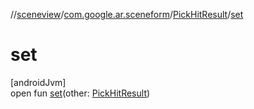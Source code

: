 //[sceneview](../../../index.md)/[com.google.ar.sceneform](../index.md)/[PickHitResult](index.md)/[set](set.md)

# set

[androidJvm]\
open fun [set](set.md)(other: [PickHitResult](index.md))
